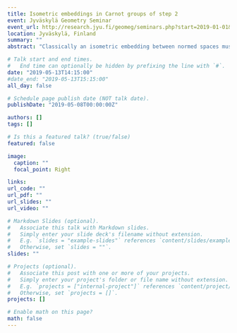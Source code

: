 ```yaml
---
title: Isometric embeddings in Carnot groups of step 2
event: Jyväskylä Geometry Seminar
event_url: http://research.jyu.fi/geomeg/seminars.php?start=2019-01-01&fin=2019-12-31
location: Jyväskylä, Finland
summary: ""
abstract: "Classically an isometric embedding between normed spaces must be affine if the norm on the target is strictly convex. The topic of this talk is the analogous result for Carnot groups of step 2."

# Talk start and end times.
#   End time can optionally be hidden by prefixing the line with `#`.
date: "2019-05-13T14:15:00"
#date_end: "2019-05-13T15:15:00"
all_day: false

# Schedule page publish date (NOT talk date).
publishDate: "2019-05-08T00:00:00Z"

authors: []
tags: []

# Is this a featured talk? (true/false)
featured: false

image:
  caption: ""
  focal_point: Right

links:
url_code: ""
url_pdf: ""
url_slides: ""
url_video: ""

# Markdown Slides (optional).
#   Associate this talk with Markdown slides.
#   Simply enter your slide deck's filename without extension.
#   E.g. `slides = "example-slides"` references `content/slides/example-slides.md`.
#   Otherwise, set `slides = ""`.
slides: ""

# Projects (optional).
#   Associate this post with one or more of your projects.
#   Simply enter your project's folder or file name without extension.
#   E.g. `projects = ["internal-project"]` references `content/project/deep-learning/index.md`.
#   Otherwise, set `projects = []`.
projects: []

# Enable math on this page?
math: false
---
```

